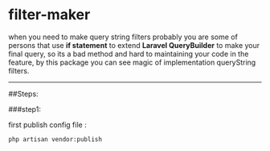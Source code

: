 # filter-maker

when you need to make query string filters probably you are 
some of persons that use **if statement** to extend **Laravel QueryBuilder** to make your final query, so its a bad method and hard to maintaining your code in the feature,
by this package you can see magic of implementation queryString filters.

----------------------

##Steps:

###step1: 

first publish config file : 

```
php artisan vendor:publish
```




